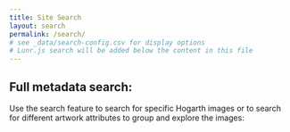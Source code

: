 ```yaml
---
title: Site Search
layout: search
permalink: /search/
# see _data/search-config.csv for display options
# Lunr.js search will be added below the content in this file
---
```


## Full metadata search:
Use the search feature to search for specific Hogarth images or to search for different artwork attributes to group and explore the images: